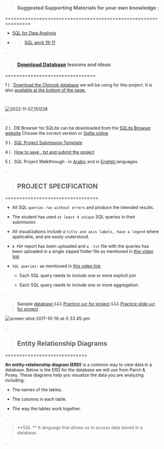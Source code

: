 


> ### Suggested Supporting Materials for your own knowledge :


===============================================================


- [ SQL for Data Analysis](https://github.com/nancyalaswad90/nancyalaswad90/blob/master/Certification%20as%20Oracle%20developer%20professional%20.md)


- > [SQL work 19-11](https://docs.google.com/presentation/d/1R4wSPqg5bMT4PBB0rGpM836UvBh6pbDfiJZ7N2LtSKo/edit#slide=id.ge1e60c3288_0_12)

.


> ### [Download Database](https://learn.udacity.com/nanodegrees/nd098-mcit/parts/cd0023/lessons/ls0527/concepts/f9b933c4-678b-47e2-b624-0531e18a21e6) lessons and ideas 


================================


1 ) . [Download the Chinook database](https://video.udacity-data.com/topher/2021/March/6053d783_chinook-db/chinook-db.zip) we will be using for this project. It is also [available at the bottom of the page.](https://learn.udacity.com/nanodegrees/nd098-mcit/parts/cd0023/lessons/ls0527/concepts/f9b933c4-678b-47e2-b624-0531e18a21e6)



.


![2022-11-07_151228](https://user-images.githubusercontent.com/36210723/200319196-887e8b39-900b-4e70-9ab3-48d7a6897264.png)



.


2 ) .  DB Browser for SQLite can be downloaded from the [SQLite Browser website](https://sqlitebrowser.org/dl/) Choose the correct version or [Sqlite online](https://sqliteonline.com/)




3 ) . [SQL Project Submission Template](https://video.udacity-data.com/topher/2018/May/5afd9585_sql-project-submission-template-1/sql-project-submission-template-1.pptx)





4 ) . [How to save . txt  and submit the project](https://www.youtube.com/watch?v=DPI-EEfydH0)





5 ) . SQL Project Walkthrough  :  in [Arabic]()  and in [English ](https://www.youtube.com/watch?v=sO1I4ddw4jI) languages.






.


> ## PROJECT SPECIFICATION

=================================

- All SQL `queries run without errors`  and produce the intended results.

- The student has used `at least 4 unique` SQL queries in their submission.

- All visualizations include a `title and axis labels, have a legend`  where applicable, and are easily understood.

- `A PDF` report has been uploaded and `a .txt` file with the queries has been uploaded in a single zipped folder file as mentioned in [this video link](https://www.youtube.com/watch?v=DPI-EEfydH0)


-  `SQL queries:`   as mentioned in [this video link]()
    
    -  Each SQL query needs to include one or more explicit join

    -   Each SQL query needs to include one or more aggregation.



.



> **Sample**  [database ](https://github.com/Self-Education-for-Business-analyst/RISE-Youth-Path-Connect-Lite-profile-README.md/blob/main/pandp.db)  &&& [Practice `not` for project](https://github.com/Self-Education-for-Business-analyst/RISE-Youth-Path-Connect-Lite-profile-README.md/blob/main/Queries.txt) &&& [Practice  slide `not` for project](https://github.com/Self-Education-for-Business-analyst/RISE-Youth-Path-Connect-Lite-profile-README.md/blob/main/SQL%20Practice%20Project.pdf)
.





![screen-shot-2017-10-19-at-5 33 45-pm](https://user-images.githubusercontent.com/36210723/202038328-73cdd6aa-b510-4519-a8e5-3e8a6192ce5d.png)


.



> ## Entity Relationship Diagrams


=============================


**An entity-relationship diagram (ERD)** is a common way to view data in a database. Below is the ERD for the database we will use from Parch & Posey. These diagrams help you visualize the data you are analyzing including:



- The names of the tables.

- The columns in each table.


- The way the tables work together.

.


> **SQL ** A language that allows us to access data stored in a database.


.
